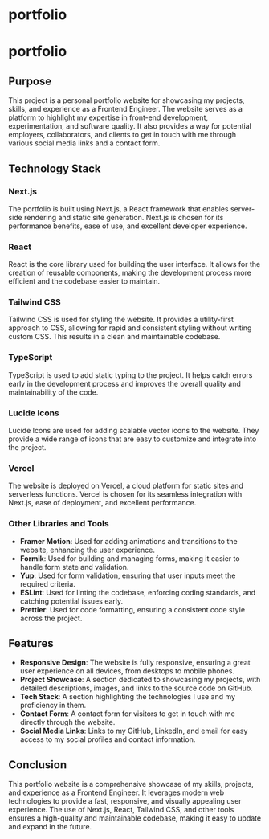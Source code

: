 # portfolio

# portfolio

## Purpose

This project is a personal portfolio website for showcasing my projects, skills, and experience as a Frontend Engineer. The website serves as a platform to highlight my expertise in front-end development, experimentation, and software quality. It also provides a way for potential employers, collaborators, and clients to get in touch with me through various social media links and a contact form.

## Technology Stack

### Next.js

The portfolio is built using Next.js, a React framework that enables server-side rendering and static site generation. Next.js is chosen for its performance benefits, ease of use, and excellent developer experience.

### React

React is the core library used for building the user interface. It allows for the creation of reusable components, making the development process more efficient and the codebase easier to maintain.

### Tailwind CSS

Tailwind CSS is used for styling the website. It provides a utility-first approach to CSS, allowing for rapid and consistent styling without writing custom CSS. This results in a clean and maintainable codebase.

### TypeScript

TypeScript is used to add static typing to the project. It helps catch errors early in the development process and improves the overall quality and maintainability of the code.

### Lucide Icons

Lucide Icons are used for adding scalable vector icons to the website. They provide a wide range of icons that are easy to customize and integrate into the project.

### Vercel

The website is deployed on Vercel, a cloud platform for static sites and serverless functions. Vercel is chosen for its seamless integration with Next.js, ease of deployment, and excellent performance.

### Other Libraries and Tools

- **Framer Motion**: Used for adding animations and transitions to the website, enhancing the user experience.
- **Formik**: Used for building and managing forms, making it easier to handle form state and validation.
- **Yup**: Used for form validation, ensuring that user inputs meet the required criteria.
- **ESLint**: Used for linting the codebase, enforcing coding standards, and catching potential issues early.
- **Prettier**: Used for code formatting, ensuring a consistent code style across the project.

## Features

- **Responsive Design**: The website is fully responsive, ensuring a great user experience on all devices, from desktops to mobile phones.
- **Project Showcase**: A section dedicated to showcasing my projects, with detailed descriptions, images, and links to the source code on GitHub.
- **Tech Stack**: A section highlighting the technologies I use and my proficiency in them.
- **Contact Form**: A contact form for visitors to get in touch with me directly through the website.
- **Social Media Links**: Links to my GitHub, LinkedIn, and email for easy access to my social profiles and contact information.

## Conclusion

This portfolio website is a comprehensive showcase of my skills, projects, and experience as a Frontend Engineer. It leverages modern web technologies to provide a fast, responsive, and visually appealing user experience. The use of Next.js, React, Tailwind CSS, and other tools ensures a high-quality and maintainable codebase, making it easy to update and expand in the future.
